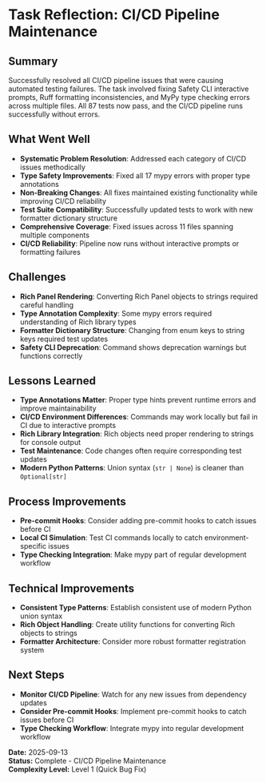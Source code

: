 # Task Reflection: CI/CD Pipeline Maintenance

## Summary

Successfully resolved all CI/CD pipeline issues that were causing automated testing failures. The task involved fixing Safety CLI interactive prompts, Ruff formatting inconsistencies, and MyPy type checking errors across multiple files. All 87 tests now pass, and the CI/CD pipeline runs successfully without errors.

## What Went Well

- **Systematic Problem Resolution**: Addressed each category of CI/CD issues methodically
- **Type Safety Improvements**: Fixed all 17 mypy errors with proper type annotations
- **Non-Breaking Changes**: All fixes maintained existing functionality while improving CI/CD reliability
- **Test Suite Compatibility**: Successfully updated tests to work with new formatter dictionary structure
- **Comprehensive Coverage**: Fixed issues across 11 files spanning multiple components
- **CI/CD Reliability**: Pipeline now runs without interactive prompts or formatting failures

## Challenges

- **Rich Panel Rendering**: Converting Rich Panel objects to strings required careful handling
- **Type Annotation Complexity**: Some mypy errors required understanding of Rich library types
- **Formatter Dictionary Structure**: Changing from enum keys to string keys required test updates
- **Safety CLI Deprecation**: Command shows deprecation warnings but functions correctly

## Lessons Learned

- **Type Annotations Matter**: Proper type hints prevent runtime errors and improve maintainability
- **CI/CD Environment Differences**: Commands may work locally but fail in CI due to interactive prompts
- **Rich Library Integration**: Rich objects need proper rendering to strings for console output
- **Test Maintenance**: Code changes often require corresponding test updates
- **Modern Python Patterns**: Union syntax (`str | None`) is cleaner than `Optional[str]`

## Process Improvements

- **Pre-commit Hooks**: Consider adding pre-commit hooks to catch issues before CI
- **Local CI Simulation**: Test CI commands locally to catch environment-specific issues
- **Type Checking Integration**: Make mypy part of regular development workflow

## Technical Improvements

- **Consistent Type Patterns**: Establish consistent use of modern Python union syntax
- **Rich Object Handling**: Create utility functions for converting Rich objects to strings
- **Formatter Architecture**: Consider more robust formatter registration system

## Next Steps

- **Monitor CI/CD Pipeline**: Watch for any new issues from dependency updates
- **Consider Pre-commit Hooks**: Implement pre-commit hooks to catch issues before CI
- **Type Checking Workflow**: Integrate mypy into regular development workflow

**Date:** 2025-09-13  
**Status:** Complete - CI/CD Pipeline Maintenance  
**Complexity Level:** Level 1 (Quick Bug Fix)
